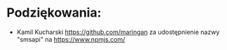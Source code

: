 # Podziękowania:

* Kamil Kucharski https://github.com/maringan za udostępnienie nazwy "smsapi" na https://www.npmjs.com/
